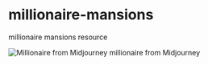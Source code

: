 # millionaire-mansions
millionaire mansions resource

![Millionaire from Midjourney](cpuncekar/busterpunc_millionaire_mansion_13d8ec52-589b-44e8-9146-ace9e259efab.png)
millionaire from Midjourney
